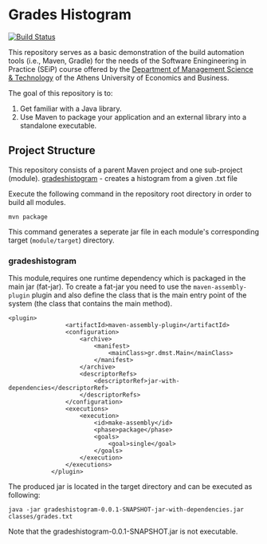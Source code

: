# Grades Histogram

[![Build Status](https://travis-ci.org/AntonisGkortzis/UnitTestingDemoProject.svg?branch=master)](https://travis-ci.com/github/erictzimas/SoftwareEngAssignments)

This repository serves as a basic demonstration of the build automation tools (i.e., Maven, Gradle) for the needs of the Software Eningineering in Practice (SEiP) course offered by the [Department of Management Science & Technology](https://www.dept.aueb.gr/en/dmst) of the Athens University of Economics and Business. 

The goal of this repository is to:
1) Get familiar with a Java library.
2) Use Maven to package your application and an external library
into a standalone executable.

## Project Structure
This repository consists of a parent Maven project and one sub-project (module).
 [gradeshistogram](gradeshistogram) - creates a histogram from a given .txt file

Execute the following command in the repository root directory in order to build all modules. 
```
mvn package
```
This command generates a seperate jar file in each module's corresponding target (```module/target```) directory.  

### gradeshistogram
This module,requires one runtime dependency which is packaged in the main jar (fat-jar). To create a fat-jar you need to use the ```maven-assembly-plugin``` plugin and also define the class that is the main entry point of the system (the class that contains the main method). 
```
<plugin>
				<artifactId>maven-assembly-plugin</artifactId>
				<configuration>
					<archive>
						<manifest>
							<mainClass>gr.dmst.Main</mainClass> 
						</manifest>
					</archive>
					<descriptorRefs>
						<descriptorRef>jar-with-dependencies</descriptorRef>
					</descriptorRefs>
				</configuration>
				<executions>
					<execution>
						<id>make-assembly</id>
						<phase>package</phase>
						<goals>
							<goal>single</goal>
						</goals>
					</execution>
				</executions>
			</plugin>
```

The produced jar is located in the target directory and can be executed as following:
```
java -jar gradeshistogram-0.0.1-SNAPSHOT-jar-with-dependencies.jar classes/grades.txt
```
Note that the gradeshistogram-0.0.1-SNAPSHOT.jar is not executable. 
